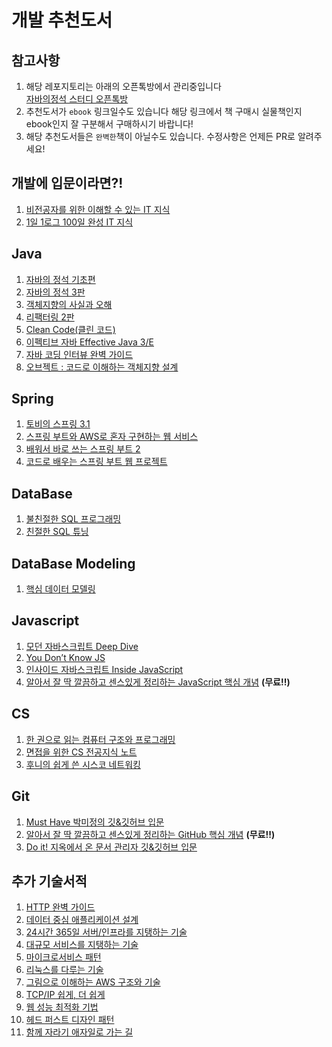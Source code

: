 # 개발 추천도서

## 참고사항

1. 해당 레포지토리는 아래의 오픈톡방에서 관리중입니다<br>
[자바의정석 스터디 오픈톡방](https://open.kakao.com/o/gOqR1NJe)<br>
2. 추천도서가 `ebook` 링크일수도 있습니다 해당 링크에서 책 구매시 실물책인지 ebook인지 잘 구분해서 구매하시기 바랍니다!
3. 해당 추천도서들은 `완벽한`책이 아닐수도 있습니다. 수정사항은 언제든 PR로 알려주세요!

## 개발에 입문이라면?!
1. <a href="http://www.yes24.com/product/goods/91165789" target="_blank">비전공자를 위한 이해할 수 있는 IT 지식</a>
2. <a href="http://www.yes24.com/Product/Goods/105803863" target="_blank">1일 1로그 100일 완성 IT 지식</a>

## Java
1. <a href="http://www.yes24.com/Product/Goods/85632276" target="_blank">자바의 정석 기초편</a>
2. <a href="http://www.yes24.com/Product/Goods/24259565" target="_blank">자바의 정석 3판</a>
3. <a href="http://www.yes24.com/Product/Goods/102912324" target="_blank">객체지향의 사실과 오해</a>
4. <a href="http://www.yes24.com/product/goods/90428435" target="_blank">리팩터링 2판</a>
5. <a href="http://www.yes24.com/Product/Goods/91737015" target="_blank">Clean Code(클린 코드)</a>
6. <a href="http://www.yes24.com/Product/Goods/90870798" target="_blank">이펙티브 자바 Effective Java 3/E</a>
7. <a href="http://www.yes24.com/Product/Goods/111393077" target="_blank">자바 코딩 인터뷰 완벽 가이드</a>
8. <a href="http://www.yes24.com/Product/Goods/74219491" target="_blank">오브젝트 : 코드로 이해하는 객체지향 설계</a>

## Spring
1. <a href="http://www.yes24.com/Product/Goods/7516911" target="_blank">토비의 스프링 3.1</a>
2. <a href="http://www.yes24.com/Product/Goods/83849117" target="_blank">스프링 부트와 AWS로 혼자 구현하는 웹 서비스</a>
3. <a href="http://www.yes24.com/Product/Goods/89903855" target="_blank">배워서 바로 쓰는 스프링 부트 2</a>
4. <a href="http://www.yes24.com/Product/Goods/96051853" target="_blank">코드로 배우는 스프링 부트 웹 프로젝트</a>

## DataBase
1. <a href="http://www.yes24.com/Product/Goods/64391533" target="_blank">불친절한 SQL 프로그래밍</a>
2. <a href="http://www.yes24.com/Product/Goods/61254539" target="_blank">친절한 SQL 튜닝</a>

## DataBase Modeling
1. <a href="http://www.yes24.com/Product/Goods/89872186" target="_blank">핵심 데이터 모델링</a>

## Javascript
1. <a href="http://www.yes24.com/Product/Goods/92742567" target="_blank">모던 자바스크립트 Deep Dive</a>
2. <a href="http://www.yes24.com/Product/Goods/44132601" target="_blank">You Don’t Know JS</a>
3. <a href="http://www.yes24.com/Product/Goods/11781589" target="_blank">인사이드 자바스크립트 Inside JavaScript</a>
4. <a href="https://ridibooks.com/books/2773000055" target="_blank">알아서 잘 딱 깔끔하고 센스있게 정리하는 JavaScript 핵심 개념</a> **(무료!!)**

## CS
1. <a href="http://www.yes24.com/product/goods/102266032" target="_blank">한 권으로 읽는 컴퓨터 구조와 프로그래밍</a>
2. <a href="http://www.yes24.com/Product/Goods/109317449" target="_blank">면접을 위한 CS 전공지식 노트</a>
3. <a href="http://www.yes24.com/Product/Goods/89520426" target="_blank">후니의 쉽게 쓴 시스코 네트워킹</a>

## Git
1. <a href="http://www.yes24.com/Product/Goods/103525595" target="_blank">Must Have 박미정의 깃&깃허브 입문</a>
2. <a href="https://ridibooks.com/books/2773000054" target="_blank">알아서 잘 딱 깔끔하고 센스있게 정리하는 GitHub 핵심 개념</a> **(무료!!)**
3. <a href="http://www.yes24.com/Product/Goods/84803146" target="_blank">Do it! 지옥에서 온 문서 관리자 깃&깃허브 입문</a>

## 추가 기술서적
1. <a href="http://www.yes24.com/product/goods/109316072" target="_blank">HTTP 완벽 가이드</a>
2. <a href="http://www.yes24.com/product/goods/112033924" target="_blank">데이터 중심 애플리케이션 설계</a>
3. <a href="http://www.yes24.com/product/goods/3377489" target="_blank">24시간 365일 서버/인프라를 지탱하는 기술</a>
4. <a href="http://www.yes24.com/Product/Goods/4667932" target="_blank">대규모 서비스를 지탱하는 기술</a>
5. <a href="http://www.yes24.com/Product/Goods/86542732" target="_blank">마이크로서비스 패턴</a>
6. <a href="http://www.yes24.com/Product/Goods/105803435" target="_blank">리눅스를 다루는 기술</a>
7. <a href="http://www.yes24.com/Product/Goods/102368122" target="_blank">그림으로 이해하는 AWS 구조와 기술</a>
8. <a href="http://www.yes24.com/Product/Goods/32203210" target="_blank">TCP/IP 쉽게, 더 쉽게</a>
9. <a href="http://www.yes24.com/Product/Goods/96262886" target="_blank">웹 성능 최적화 기법</a>
10. <a href="http://www.yes24.com/Product/Goods/108192370" target="_blank">헤드 퍼스트 디자인 패턴</a>
11. <a href="http://www.yes24.com/Product/Goods/67350256" target="_blank">함께 자라기 애자일로 가는 길</a>
